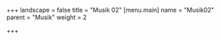 +++
landscape = false
title = "Musik 02"
[menu.main]
name = "Musik02"
parent = "Musik"
weight = 2

+++
